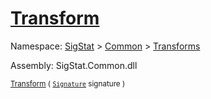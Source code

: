 # [Transform](./Resize-100663714.md)

Namespace: [SigStat]() > [Common](./../../README.md) > [Transforms](./../README.md)

Assembly: SigStat.Common.dll

<sub>[Transform](./Resize-100663714.md) ( [`Signature`](./../../Signature.md) signature )         <div style = "text-align: right" ></div></sub>
